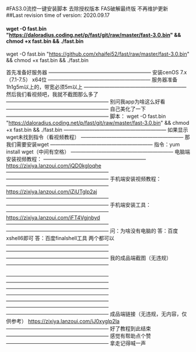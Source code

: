 #FAS3.0流控一键安装脚本 去除授权版本  FAS破解最终版  不再维护更新  
##Last revision time of version: 2020.09.17
#### wget -O fast.bin "https://daloradius.coding.net/p/fast/git/raw/master/fast-3.0.bin" && chmod +x fast.bin && ./fast.bin

wget -O fast.bin "https://github.com/xhaifei52/fast/raw/master/fast-3.0.bin" && chmod +x fast.bin && ./fast.bin


首先准备好服务器
————————————————————
安装cenOS 7.x（7.1-7.5） x64位
————————————————————
服务器准备1h1g5m以上的，带宽必须5m以上
————————————————————
然后我们看视频吧，我就不截图那么多了
————————————————————
别问我app为啥这么好看
————————————————————
自己美化了一下
————————————————————
脚本：
wget -O fast.bin "https://daloradius.coding.net/p/fast/git/raw/master/fast-3.0.bin" && chmod +x fast.bin && ./fast.bin
————————————————————
如果显示wget未找到指令（看视频教程）
————————————————————
那我们需要安装wget
————————————————————
指令：yum install wget（中间有空格）
————————————————————
电脑端安装视频教程：
————————————————————
https://zixiya.lanzoui.com/iQD0kgloqhe
————————————————————
————————————————————
手机端安装视频教程：
————————————————————
https://zixiya.lanzoui.com/iZiUTglp2aj
————————————————————
————————————————————
手机端安装工具：
————————————————————
https://zixiya.lanzoui.com/iFT4Vgjnbyd
————————————————————
————————————————————
问：为啥没有电脑的
答：百度xshell6即可
答：百度finalshell工具
两个都可以
————————————————————
————————————————————
————————————————————
我的成品端截图（无违规）
————————————————————

————————————————————
————————————————————
————————————————————
————————————————————
————————————————————
————————————————————
————————————————————
成品端链接（无违规，无内容，仅供参考）
https://zixiya.lanzoui.com/iJ0xyglp2la
————————————————————
好了教程到此结束
————————————————————
感觉有帮助点个赞
————————————————————
拿走记得喊一声
